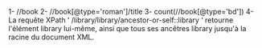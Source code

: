 1- //book
2- //book[@type='roman']/title
3- count(//book[@type='bd'])
4-  La requête XPath ‘ /library/library/ancestor-or-self::library  ‘ retourne l'élément library lui-même, ainsi que tous ses ancêtres library jusqu'à la racine du document XML.
